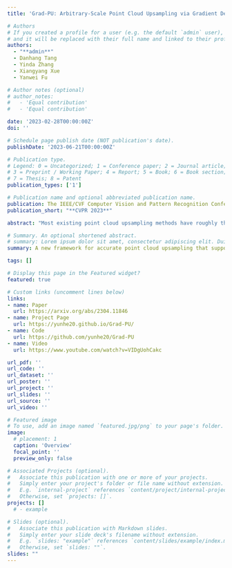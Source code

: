 ```yaml
---
title: 'Grad-PU: Arbitrary-Scale Point Cloud Upsampling via Gradient Descent with Learned Distance Functions'

# Authors
# If you created a profile for a user (e.g. the default `admin` user), write the username (folder name) here
# and it will be replaced with their full name and linked to their profile.
authors:
  - "**admin**"
  - Danhang Tang
  - Yinda Zhang
  - Xiangyang Xue
  - Yanwei Fu

# Author notes (optional)
# author_notes:
#   - 'Equal contribution'
#   - 'Equal contribution'

date: '2023-02-28T00:00:00Z'
doi: ''

# Schedule page publish date (NOT publication's date).
publishDate: '2023-06-21T00:00:00Z'

# Publication type.
# Legend: 0 = Uncategorized; 1 = Conference paper; 2 = Journal article;
# 3 = Preprint / Working Paper; 4 = Report; 5 = Book; 6 = Book section;
# 7 = Thesis; 8 = Patent
publication_types: ['1']

# Publication name and optional abbreviated publication name.
publication: The IEEE/CVF Computer Vision and Pattern Recognition Conference (CVPR), 2023.
publication_short: "**CVPR 2023**"

abstract: "Most existing point cloud upsampling methods have roughly three steps: feature extraction, feature expansion and 3D coordinate prediction. However, they usually suffer from two critical issues: (1) fixed upsampling rate after one-time training, since the feature expansion unit is customized for each upsampling rate; (2) outliers or shrinkage artifact caused by the difficulty of precisely predicting 3D coordinates or residuals of upsampled points. To address them, we propose a new framework for accurate point cloud upsampling that supports arbitrary upsampling rates. Our method first interpolates the low-res point cloud according to a given upsampling rate. And then refine the positions of the interpolated points with an iterative optimization process, guided by a trained model estimating the difference between the current point cloud and the high-res target. Extensive quantitative and qualitative results on benchmarks and downstream tasks demonstrate that our method achieves the state-of-the-art accuracy and efficiency."

# Summary. An optional shortened abstract.
# summary: Lorem ipsum dolor sit amet, consectetur adipiscing elit. Duis posuere tellus ac convallis placerat. Proin tincidunt magna sed ex sollicitudin condimentum.
summary: A new framework for accurate point cloud upsampling that supports arbitrary upsampling rates. **Accepted by CVPR 2023.**

tags: []

# Display this page in the Featured widget?
featured: true

# Custom links (uncomment lines below)
links:
- name: Paper
  url: https://arxiv.org/abs/2304.11846
- name: Project Page
  url: https://yunhe20.github.io/Grad-PU/
- name: Code
  url: https://github.com/yunhe20/Grad-PU
- name: Video
  url: https://www.youtube.com/watch?v=VIDgUohCakc

url_pdf: ''
url_code: ''
url_dataset: ''
url_poster: ''
url_project: ''
url_slides: ''
url_source: ''
url_video: ''

# Featured image
# To use, add an image named `featured.jpg/png` to your page's folder.
image:
  # placement: 1
  caption: 'Overview'
  focal_point: ''
  preview_only: false

# Associated Projects (optional).
#   Associate this publication with one or more of your projects.
#   Simply enter your project's folder or file name without extension.
#   E.g. `internal-project` references `content/project/internal-project/index.md`.
#   Otherwise, set `projects: []`.
projects: []
  # - example

# Slides (optional).
#   Associate this publication with Markdown slides.
#   Simply enter your slide deck's filename without extension.
#   E.g. `slides: "example"` references `content/slides/example/index.md`.
#   Otherwise, set `slides: ""`.
slides: ""
---
```


<!-- {{% callout note %}}
Click the _Cite_ button above to demo the feature to enable visitors to import publication metadata into their reference management software.
{{% /callout %}}

{{% callout note %}}
Create your slides in Markdown - click the _Slides_ button to check out the example.
{{% /callout %}}

Supplementary notes can be added here, including [code, math, and images](https://wowchemy.com/docs/writing-markdown-latex/). -->
